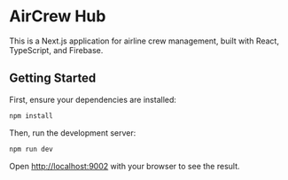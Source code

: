 # AirCrew Hub

This is a Next.js application for airline crew management, built with React, TypeScript, and Firebase.

## Getting Started

First, ensure your dependencies are installed:
```bash
npm install
```

Then, run the development server:
```bash
npm run dev
```

Open [http://localhost:9002](http://localhost:9002) with your browser to see the result.
